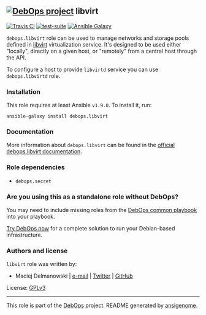 ## [![DebOps project](http://debops.org/images/debops-small.png)](http://debops.org) libvirt

[![Travis CI](http://img.shields.io/travis/debops/ansible-libvirt.svg?style=flat)](http://travis-ci.org/debops/ansible-libvirt) [![test-suite](http://img.shields.io/badge/test--suite-ansible--libvirt-blue.svg?style=flat)](https://github.com/debops/test-suite/tree/master/ansible-libvirt/)  [![Ansible Galaxy](http://img.shields.io/badge/galaxy-debops.libvirt-660198.svg?style=flat)](https://galaxy.ansible.com/list#/roles/4554)

`debops.libvirt` role can be used to manage networks and storage pools defined
in [libvirt](http://libvirt.org/) virtualization service. It's designed to be
used either "locally", directly on a given host, or "remotely" from a central
host through the API.

To configure a host to provide `libvirtd` service you can use `debops.libvirtd`
role.

### Installation

This role requires at least Ansible `v1.9.0`. To install it, run:

    ansible-galaxy install debops.libvirt

### Documentation

More information about `debops.libvirt` can be found in the
[official debops.libvirt documentation](http://docs.debops.org/en/latest/ansible/roles/ansible-libvirt/docs/).


### Role dependencies

- `debops.secret`

### Are you using this as a standalone role without DebOps?

You may need to include missing roles from the [DebOps common
playbook](https://github.com/debops/debops-playbooks/blob/master/playbooks/common.yml)
into your playbook.

[Try DebOps now](https://github.com/debops/debops) for a complete solution to run your Debian-based infrastructure.





### Authors and license

`libvirt` role was written by:
- Maciej Delmanowski | [e-mail](mailto:drybjed@gmail.com) | [Twitter](https://twitter.com/drybjed) | [GitHub](https://github.com/drybjed)

License: [GPLv3](https://tldrlegal.com/license/gnu-general-public-license-v3-%28gpl-3%29)

***

This role is part of the [DebOps](http://debops.org/) project. README generated by [ansigenome](https://github.com/nickjj/ansigenome/).
